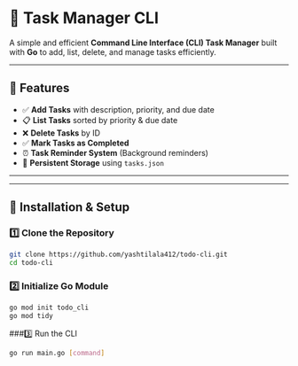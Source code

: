 # 📝 Task Manager CLI

A simple and efficient **Command Line Interface (CLI) Task Manager** built with **Go** to add, list, delete, and manage tasks efficiently.

---

## 🚀 Features

- ✅ **Add Tasks** with description, priority, and due date
- 📋 **List Tasks** sorted by priority & due date
- ❌ **Delete Tasks** by ID
- ✅ **Mark Tasks as Completed**
- ⏰ **Task Reminder System** (Background reminders)
- 🔄 **Persistent Storage** using `tasks.json`

---

---

## 🔧 Installation & Setup

### 1️⃣ **Clone the Repository**
```sh
git clone https://github.com/yashtilala412/todo-cli.git
cd todo-cli
```
### 2️⃣ Initialize Go Module
```sh
go mod init todo_cli
go mod tidy
```

###3️⃣ Run the CLI
```sh
go run main.go [command]

```


